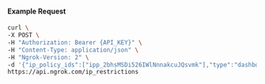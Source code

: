 <!-- Code generated for API Clients. DO NOT EDIT. -->

#### Example Request

```bash
curl \
-X POST \
-H "Authorization: Bearer {API_KEY}" \
-H "Content-Type: application/json" \
-H "Ngrok-Version: 2" \
-d '{"ip_policy_ids":["ipp_2bhsMSDi526IWlNnnakcuJQsvmk"],"type":"dashboard"}' \
https://api.ngrok.com/ip_restrictions
```
